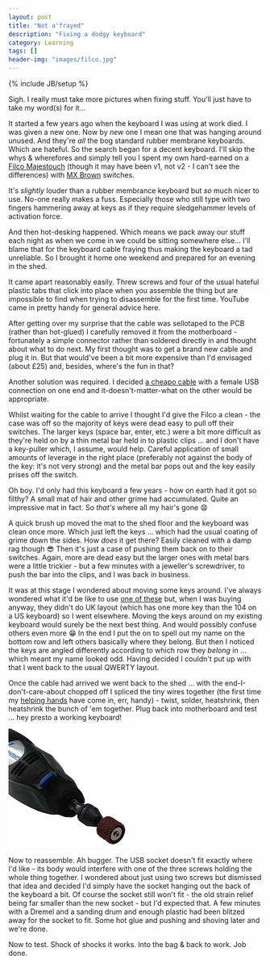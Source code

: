 ```yaml
---
layout: post
title: "Not a'frayed"
description: "Fixing a dodgy keyboard"
category: Learning
tags: []
header-img: "images/filco.jpg"
---
```

{% include JB/setup %}

Sigh.  I really must take more pictures when fixing stuff.  You'll just have to take my word(s) for it...

It started a few years ago when the keyboard I was using at work died.  I was given a new one.  Now by _new_ one I mean one that was hanging around unused.  And they're _all_ the bog standard rubber membrane keyboards.  Which are hateful.  So the search began for a decent keyboard.  I'll skip the whys & wherefores and simply tell you I spent my own hard-earned on a [Filco Majestouch](http://www.keyboardco.com/keyboard/uk-filco-majestouch-2-nkr-tactile-action-keyboard.asp) (though it may have been v1, not v2 - I can't see the differences) with [MX Brown](http://www.keyboardco.com/blog/index.php/2012/12/an-introduction-to-cherry-mx-mechanical-switches/) switches.

It's _slightly_ louder than a rubber membrance keyboard but _so_ much nicer to use.  No-one really makes a fuss.  Especially those who still type with two fingers hammering away at keys as if they require sledgehammer levels of activation force.

And then hot-desking happened.  Which means we pack away our stuff each night as when we come in we could be sitting somewhere else...  I'll blame that for the keyboard cable fraying thus making the keyboard a tad unreliable.  So I brought it home one weekend and prepared for an evening in the shed.

It came apart reasonably easily.  Threw screws and four of the usual hateful plastic tabs that click into place when you assemble the thing but are impossible to find when trying to disassemble for the first time.  YouTube came in pretty handy for general advice here.

After getting over my surprise that the cable was sellotaped to the PCB (rather than hot-glued) I carefully removed it from the motherboard - fortunately a simple connector rather than soldered directly in and thought about what to do next.  My first thought was to get a brand new cable and plug it in.  But that would've been a bit more expensive than I'd envisaged (about £25) and, besides, where's the fun in that?

Another solution was required.  I decided [a cheapo cable](https://www.amazon.co.uk/gp/product/B0746D9TPF/ref=oh_aui_detailpage_o01_s00?ie=UTF8&psc=1) with a female USB connection on one end and it-doesn't-matter-what on the other would be appropriate.

Whilst waiting for the cable to arrive I thought I'd give the Filco a clean - the case was off so the majority of keys were dead easy to pull off their switches.  The larger keys (space bar, enter, etc.) were a bit more difficult as they're held on by a thin metal bar held in to plastic clips ... and I don't have a key-puller which, I assume, would help.  Careful application of small amounts of leverage in the right place (preferably not against the body of the key: it's not very strong) and the metal bar pops out and the key easily prises off the switch.

Oh boy.  I'd only had this keyboard a few years - how on earth had it got so filthy?  A small mat of hair and other grime had accumulated.  Quite an impressive mat in fact.  So _that's_ where all my hair's gone :anguished:

A quick brush up moved the mat to the shed floor and the keyboard was clean once more.  Which just left the keys ... which had the usual coating of grime down the sides.  How _does_ it get there?  Easily cleaned with a damp rag though :sunglasses:  Then it's just a case of pushing them back on to their switches.  Again, more are dead easy but the larger ones with metal bars were a little trickier - but a few minutes with a jeweller's screwdriver, to push the bar into the clips, and I was back in business.

It was at this stage I wondered about moving some keys around.  I've always wondered what it'd be like to use [one of these](http://www.daskeyboard.com/daskeyboard-4-ultimate/) but, when I was buying anyway, they didn't do UK layout (which has one more key than the 104 on a US keyboard) so I went elsewhere.  Moving the keys around on my existing keyboard would surely be the next best thing.  And would possibly confuse others even more :grin:  In the end I put the on to spell out my name on the bottom row and left others basically where they belong.  But then I noticed the keys are angled differently according to which row they _belong_ in ... which meant my name looked odd.  Having decided I couldn't put up with that I went back to the usual QWERTY layout. 

Once the cable had arrived we went back to the shed ... with the end-I-don't-care-about chopped off I spliced the tiny wires together (the first time my [helping hands](https://www.amazon.co.uk/Electrovision-Y057-Helping-Magnifier-Articulated/dp/B005RZ62IW/ref=sr_1_1?s=electronics&ie=UTF8&qid=1503691579&sr=1-1&keywords=helping+hands) have come in, err, handy) - twist, solder, heatshrink, then heatshrink the bunch of 'em together.  Plug back into motherboard and test ... hey presto a working keyboard!

<img src="/images/dremel.jpg">

Now to reassemble.  Ah bugger.  The USB socket doesn't fit exactly where I'd like - its body would interfere with one of the three screws holding the whole thing together.  I wondered about just using two screws but dismissed that idea and decided I'd simply have the socket hanging out the back of the keyboard a bit.  Of course the socket still won't fit - the old strain relief being far smaller than the new socket - but I'd expected that.  A few minutes with a Dremel and a sanding drum and enough plastic had been blitzed away for the socket to fit.  Some hot glue and pushing and shoving later and we're done.

Now to test.  Shock of shocks it works.  Into the bag & back to work.  Job done.
